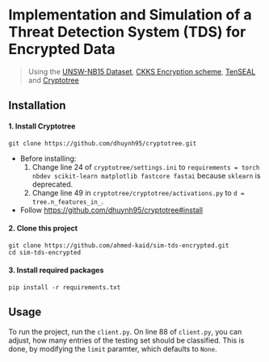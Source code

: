 # Implementation and Simulation of a Threat Detection System (TDS) for Encrypted Data

> Using the [UNSW-NB15 Dataset](https://research.unsw.edu.au/projects/unsw-nb15-dataset), [CKKS Encryption scheme](https://eprint.iacr.org/2016/421.pdf), [TenSEAL](https://github.com/OpenMined/TenSEAL) and [Cryptotree](https://github.com/dhuynh95/cryptotree/blob/master/README.md?plain=1)

## Installation

#### 1. Install Cryptotree

```
git clone https://github.com/dhuynh95/cryptotree.git
```

- Before installing:
  1. Change line 24 of `cryptotree/settings.ini` to `requirements = torch nbdev scikit-learn matplotlib fastcore fastai` because `sklearn` is deprecated.
  2. Change line 49 in `cryptotree/cryptotree/activations.py` to
     `d = tree.n_features_in_`.
- Follow https://github.com/dhuynh95/cryptotree#install

#### 2. Clone this project

```
git clone https://github.com/ahmed-kaid/sim-tds-encrypted.git
cd sim-tds-encrypted
```

#### 3. Install required packages

```
pip install -r requirements.txt
```

## Usage

To run the project, run the `client.py`.
On line 88 of `client.py`, you can adjust, how many entries of the testing set should be classified. This is done, by modifying the `limit` paramter, which defaults to `None`.
